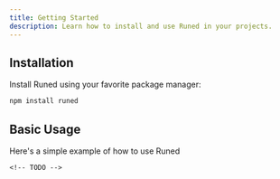 ```yaml
---
title: Getting Started
description: Learn how to install and use Runed in your projects.
---
```


## Installation

Install Runed using your favorite package manager:

```bash
npm install runed
```

## Basic Usage

Here's a simple example of how to use Runed

```svelte
<!-- TODO -->
```
